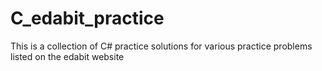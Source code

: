 # C_edabit_practice
This is a collection of C# practice solutions for various practice problems listed on the edabit website
